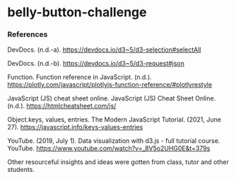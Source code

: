 # belly-button-challenge

### References
DevDocs. (n.d.-a). https://devdocs.io/d3~5/d3-selection#selectAll 

DevDocs. (n.d.-b). https://devdocs.io/d3~5/d3-request#json 

Function. Function reference in JavaScript. (n.d.). https://plotly.com/javascript/plotlyjs-function-reference/#plotlyrestyle 

JavaScript (JS) cheat sheet online. JavaScript (JS) Cheat Sheet Online. (n.d.). https://htmlcheatsheet.com/js/ 

Object.keys, values, entries. The Modern JavaScript Tutorial. (2021, June 27). https://javascript.info/keys-values-entries 

YouTube. (2019, July 1). Data visualization with d3.js - full tutorial course. YouTube. https://www.youtube.com/watch?v=_8V5o2UHG0E&t=379s 

Other resourceful insights and ideas were gotten from class, tutor and other students. 

